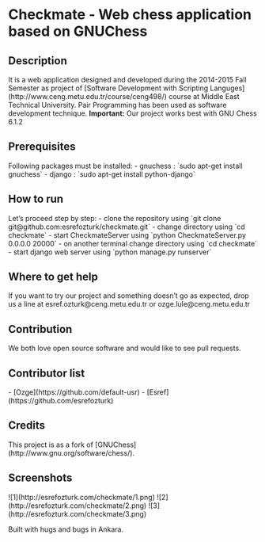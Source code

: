 <h1>Checkmate - Web chess application based on GNUChess</h1>

<h2>Description</h2>
It is a web application designed and developed during the 2014-2015 Fall Semester as project of [Software Development with Scripting Languges](http://www.ceng.metu.edu.tr/course/ceng498/) course at Middle East Technical University. Pair Programming has been used as software development technique.
<strong>Important:</strong> Our project works best with GNU Chess 6.1.2

<h2>Prerequisites</h2>
Following packages must be installed:
- gnuchess : `sudo apt-get install gnuchess`
- django : `sudo apt-get install python-django`

<h2>How to run</h2>
Let’s proceed step by step:
- clone the repository using `git clone git@github.com:esrefozturk/checkmate.git`
- change directory using `cd checkmate`
- start CheckmateServer using `python CheckmateServer.py 0.0.0.0 20000`
- on another terminal change directory using `cd checkmate`
- start django web server using `python manage.py runserver`

<h2>Where to get help</h2>
If you want to try our project and something doesn’t go as expected, drop us a line at esref.ozturk@ceng.metu.edu.tr or ozge.lule@ceng.metu.edu.tr

<h2>Contribution</h2>
We both love open source software and would like to see pull requests.

<h2>Contributor list</h2>
- [Ozge](https://github.com/default-usr)
- [Esref](https://github.com/esrefozturk)

<h2>Credits</h2>
This project is as a fork of [GNUChess](http://www.gnu.org/software/chess/).

<h2>Screenshots</h2>
![1](http://esrefozturk.com/checkmate/1.png)
![2](http://esrefozturk.com/checkmate/2.png)
![3](http://esrefozturk.com/checkmate/3.png)

Built with hugs and bugs in Ankara.
